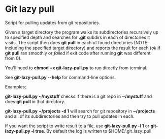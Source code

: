 # Git lazy pull
Script for pulling updates from git repositories.

Given a target directory the program walks its subdirectories recursively up to specified depth and searches for **.git** subdirs in each of directories it visits. 
The script then does **git pull** in each of found directories (NOTE: including the specified target directory) and reports the result for each (_ok_ if **git pull** ran smoothly or _failed_ if exit code after running **git** was different from 0).

You'll need to **chmod +x git-lazy-pull.py** to run directly from terminal.

See **git-lazy-pull.py --help** for command-line options.

Examples:

**git-lazy-pull.py ~/mystuff** checks if there is a git repo in **~/mystuff** and does **git pull** in that directory.

**git-lazy-pull.py ~/projects -d 1** will search for git repository in **~/projects** and all of its subdirectories and then try to pull updates in each.

If you want the script to write result to a file, use **git-lazy-pull.py -l 1** or **git-lazy-pull.py -l true**. By default the log is written to $HOME/.git_lazy_pull



